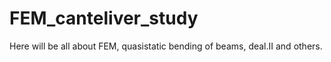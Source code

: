 # FEM_canteliver_study
Here will be all about FEM, quasistatic bending of beams, deal.II and others.
